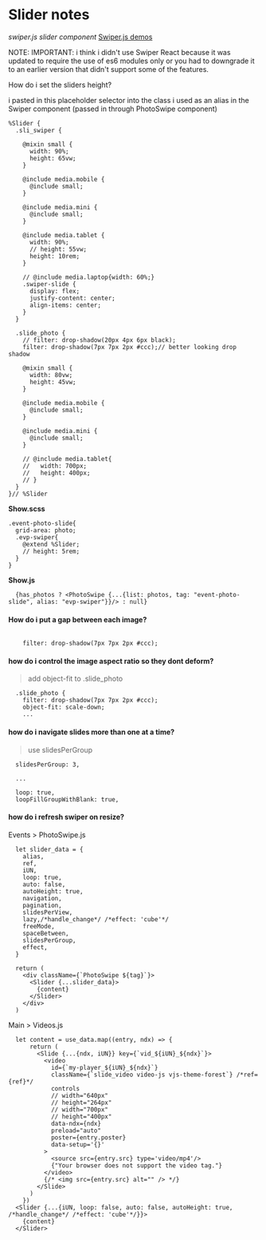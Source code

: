 # Slider notes
*swiper.js slider component*
[Swiper.js demos](https://swiperjs.com/demos)   

NOTE: IMPORTANT: i think i didn't use Swiper React because it was updated to require the use of es6 modules only or you had to downgrade it to an earlier version that didn't support some of the features.

How do i set the sliders height?

i pasted in this placeholder selector into the class i used as an alias in the Swiper component (passed in through PhotoSwipe component)
```
%Slider {
  .sli_swiper {

    @mixin small {
      width: 90%;
      height: 65vw;
    }

    @include media.mobile {
      @include small;
    }

    @include media.mini {
      @include small;
    }

    @include media.tablet {
      width: 90%;
      // height: 55vw;
      height: 10rem;
    }

    // @include media.laptop{width: 60%;}
    .swiper-slide {
      display: flex;
      justify-content: center;
      align-items: center;
    }
  }

  .slide_photo {
    // filter: drop-shadow(20px 4px 6px black);
    filter: drop-shadow(7px 7px 2px #ccc);// better looking drop shadow

    @mixin small {
      width: 80vw;
      height: 45vw;
    }

    @include media.mobile {
      @include small;
    }

    @include media.mini {
      @include small;
    }

    // @include media.tablet{
    //   width: 700px;
    //   height: 400px;
    // }
  }
}// %Slider

```

**Show.scss**
```
.event-photo-slide{
  grid-area: photo;
  .evp-swiper{
    @extend %Slider;
    // height: 5rem;
  }
}
```

**Show.js**
```
  {has_photos ? <PhotoSwipe {...{list: photos, tag: "event-photo-slide", alias: "evp-swiper"}}/> : null}
```

#### How do i put a gap between each image?
```

```

```
    filter: drop-shadow(7px 7px 2px #ccc);
```
#### how do i control the image aspect ratio so they dont deform?
> add object-fit to .slide_photo
```
  .slide_photo {
    filter: drop-shadow(7px 7px 2px #ccc);
    object-fit: scale-down;
    ...
```

#### how do i navigate slides more than one at a time?
> use slidesPerGroup
```
  slidesPerGroup: 3,

  ...

  loop: true,
  loopFillGroupWithBlank: true,
```

#### how do i refresh swiper on resize?


Events > PhotoSwipe.js
```
  let slider_data = {
    alias, 
    ref,
    iUN, 
    loop: true, 
    auto: false, 
    autoHeight: true, 
    navigation,
    pagination,
    slidesPerView, 
    lazy,/*handle_change*/ /*effect: 'cube'*/
    freeMode,
    spaceBetween,
    slidesPerGroup,
    effect,
  } 

  return (
    <div className={`PhotoSwipe ${tag}`}>
      <Slider {...slider_data}>
        {content}
      </Slider>
    </div>
  )
```

Main > Videos.js

```
  let content = use_data.map((entry, ndx) => { 
      return (
        <Slide {...{ndx, iUN}} key={`vid_${iUN}_${ndx}`}>
          <video 
            id={`my-player_${iUN}_${ndx}`}
            className={`slide_video video-js vjs-theme-forest`} /*ref={ref}*/ 
            controls
            // width="640px" 
            // height="264px" 
            // width="700px"
            // height="400px"
            data-ndx={ndx}
            preload="auto"
            poster={entry.poster}
            data-setup='{}'
          >
            <source src={entry.src} type='video/mp4'/>
            {"Your browser does not support the video tag."}
          </video>
          {/* <img src={entry.src} alt="" /> */}
        </Slide>
      )
    })
  <Slider {...{iUN, loop: false, auto: false, autoHeight: true, /*handle_change*/ /*effect: 'cube'*/}}>
    {content}
  </Slider>
```